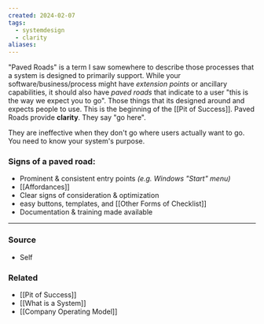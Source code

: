 ```yaml
---
created: 2024-02-07
tags:
  - systemdesign
  - clarity
aliases:
---
```

"Paved Roads" is a term I saw somewhere to describe those processes that a system is designed to primarily support. While your software/business/process might have *extension points* or ancillary capabilities, it should also have *paved roads* that indicate to a user "this is the way we expect you to go". Those things that its designed around and expects people to use. This is the beginning of the [[Pit of Success]]. Paved Roads provide **clarity**. They say "go here". 

They are ineffective when they don't go where users actually want to go. You need to know your system's purpose.
### Signs of a paved road:

- Prominent & consistent entry points *(e.g. Windows "Start" menu)*
- [[Affordances]]
- Clear signs of consideration & optimization
- easy buttons, templates, and [[Other Forms of Checklist]]
- Documentation & training made available

---
### Source
- Self

### Related
- [[Pit of Success]]
- [[What is a System]]
- [[Company Operating Model]]